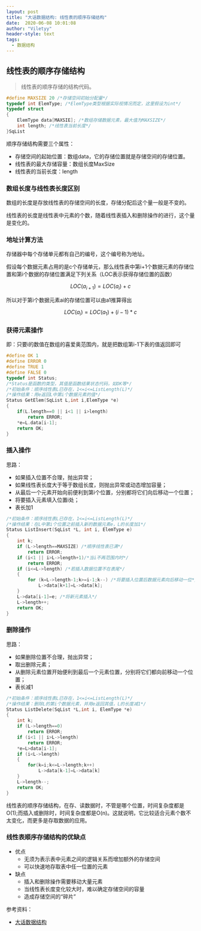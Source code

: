 ```yaml
---
layout: post
title: "大话数据结构: 线性表的顺序存储结构"
date:  2020-06-08 10:01:08
author: "Viletyy"
header-style: text
tags:
  - 数据结构
---
```

## 线性表的顺序存储结构

> 线性表的顺序存储的结构代码。
```c
#define MAXSIZE 20 /*存储空间初始分配量*/
typedef int ElemType; /*ElemType类型根据实际视情况而定，这里假设为int*/
typedef struct
{
    ElemType data[MAXSIE]; /*数组存储数据元素，最大值为MAXSIZE*/
    int length; /*线性表当前长度*/
}SqList
```

顺序存储结构需要三个属性：

* 存储空间的起始位置：数组data，它的存储位置就是存储空间的存储位置。
* 线性表的最大存储容量：数组长度MaxSize
* 线性表的当前长度：length

### 数组长度与线性表长度区别
数组的长度是存放线性表的存储空间的长度，存储分配后这个量一般是不变的。

线性表的长度是线性表中元素的个数，随着线性表插入和删除操作的进行，这个量是变化的。

### 地址计算方法
存储器中每个存储单元都有自己的编号，这个编号称为地址。

假设每个数据元素占用的是c个存储单元，那么线性表中第i+1个数据元素的存储位置和第i个数据的存储位置满足下列关系（LOC表示获得存储位置的函数）
```math
LOC(a_{i+1}) = LOC(a_i) + c
```
所以对于第i个数据元素ai的存储位置可以由a1推算得出

```math
LOC(a_i) = LOC(a_1) + (i-1)*c
```


### 获得元素操作
即：只要i的数值在数组的喜爱奥范围内，就是把数组第i-1下表的值返回即可

```c
#define OK 1
#define ERROR 0
#define TRUE 1 
#define FALSE 0
typedef int Status;
/*Status是函数的类型，其值是函数结果状态代码，如OK等*/
/*初始条件：顺序线性表L已存在，1<=i<=ListLength(L)*/
/*操作结果：用e返回L中第i个数据元素的值*/
Status GetElem(SqList L,int i,ElemType *e)
{
    if(L.length==0 || i<1 || i>length)
        return ERROR;
    *e=L.data[i-1];
    return OK;
}
```

### 插入操作

思路：

* 如果插入位置不合理，抛出异常；
* 如果线性表长度大于等于数组长度，则抛出异常或动态增加容量；
* 从最后一个元素开始向前便利到第i个位置，分别都将它们向后移动一个位置；
* 将要插入元素填入位置i处；
* 表长加1

```c
/*初始条件：顺序线性表L已存在，1<=i<=ListLength(L)*/
/*操作结果：在L中第i个位置之前插入新的数据元素e，L的长度加1*/
Status ListInsert(SqList *L, int i, ElemType e)
{
    int k;
    if (L->length==MAXSIZE) /*顺序线性表已满*/
        return ERROR;
    if (i<1 || i>L->length+1)/*当i不再范围内时*/
        return ERROR;
    if (i<=L->length) /*若插入数据位置不在表尾*/
    {
        for (k=L->length-1;k>=i-1;k--) /*将要插入位置后数据元素向后移动一位*/
            L->data[k+1]=L->data[k];
    }
    L->data[i-1]=e; /*将新元素插入*/
    L->length++;
    return OK;
}
```

### 删除操作
思路：

* 如果删除位置不合理，抛出异常；
* 取出删除元素；
* 从删除元素位置开始便利到最后一个元素位置，分别将它们都向前移动一个位置；
* 表长减1

```c
/*初始条件：顺序线性表L已存在，1<=i<=ListLength(L)*/
/*操作结果：删除L的第i个数据元素，并用e返回其值，L的长度减1*/
Status ListDelete(SqList *L,int i, ElemType *e)
{
    int k;
    if (L->length==0) 
        return ERROR;
    if (i<1 || i>L->length)
        return ERROR;
    *e=L>data[i-1];
    if (i<L->length)
    {
        for(k=i;k<=L->length;k++)
            L->data[k-1]=L->data[k]
    }
    L->length--;
    return OK;
}
```

线性表的顺序存储结构，在存、读数据时，不管是哪个位置，时间复杂度都是O(1);而插入或删除时，时间复杂度都是O(n)。这就说明，它比较适合元素个数不太变化，而更多是存取数据的应用。

### 线性表顺序存储结构的优缺点

* 优点
    * 无须为表示表中元素之间的逻辑关系而增加额外的存储空间
    * 可以快速地存取表中任一位置的元素
* 缺点
    * 插入和删除操作需要移动大量元素
    * 当线性表长度变化较大时，难以确定存储空间的容量
    * 造成存储空间的“碎片”


参考资料：

- [大话数据结构]()